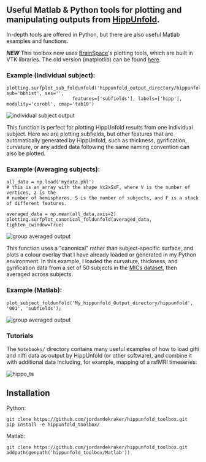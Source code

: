 ## Useful Matlab & Python tools for plotting and manipulating outputs from [HippUnfold](https://github.com/khanlab/hippunfold).

In-depth tools are offered in Python, but there are also useful Matlab examples and functions.

***NEW*** This toolbox now uses [BrainSpace](https://github.com/MICA-MNI/BrainSpace)'s plotting tools, which are built in VTK libraries. The old version (matplotlib) can be found [here](https://github.com/jordandekraker/hippunfold_toolbox/tree/matplotlib).

### Example (Individual subject):
```
plotting.surfplot_sub_foldunfold('hippunfold_output_directory/hippunfold', sub='bbhist', ses='',
                        features=['subfields'], labels=['hipp'], modality='corobl', cmap='tab10')
```
![individual subject output](docs/images/subject_foldunfold_subfields.png)

This function is perfect for plotting HippUnfold results from one individual subject. Here we are plotting subfields, but other features that are automatically generated by HippUnfold, such as thickness, gyrification, curvature, or any added data following the same naming convention can also be plotted.

### Example (Averaging subjects):
```
all_data = np.load('mydata.pkl')
# this is an array with the shape Vx2xSxF, where V is the number of vertices, 2 is the
# number of hemispheres, S is the number of subjects, and F is a stack of different features.

averaged_data = np.mean(all_data,axis=2)
plotting.surfplot_canonical_foldunfold(averaged_data, tighten_cwindow=True)
```
![group averaged output](docs/images/average_foldunfold_features.png)

This function uses a "canonical" rather than subject-specific surface, and plots a colour overlay that I have already loaded or generated in my Python environment. In this example, I loaded the curvature, thickness, and gyrification data from a set of 50 subjects in the [MICs dataset](https://osf.io/j532r/), then averaged across subjects. 

### Example (Matlab):
```
plot_subject_foldunfold('My_hippunfold_Output_directory/hippunfold', '001', 'subfields');
```
![group averaged output](docs/images/Matlab_foldunfold_subfields.png)


### Tutorials
The `Notebooks/` directory contains many useful examples of how to load gifti and nifti data as output by HippUnfold (or other software), and combine it with additional data including, for example, mapping of a rsfMRI timeseries:

![hippo_ts](docs/images/Hippo_ts.gif)

## Installation

Python:

```
git clone https://github.com/jordandekraker/hippunfold_toolbox.git
pip install -e hippunfold_toolbox/
```

Matlab:

```
git clone https://github.com/jordandekraker/hippunfold_toolbox.git
addpath(genpath('hippunfold_toolbox/Matlab'))
```




